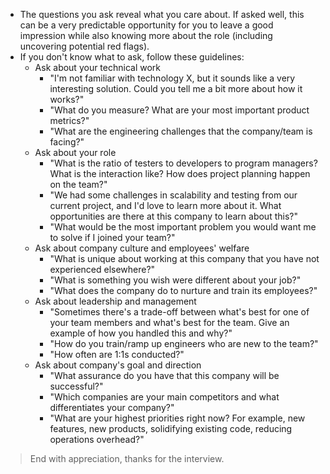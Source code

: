 - The questions you ask reveal what you care about. If asked well, this can be a very predictable opportunity for you to leave a good impression while also knowing more about the role (including uncovering potential red flags).
- If you don't know what to ask, follow these guidelines:
	- Ask about your technical work
		- "I'm not familiar with technology X, but it sounds like a very interesting solution. Could you tell me a bit more about how it works?"
		- "What do you measure? What are your most important product metrics?"
		- "What are the engineering challenges that the company/team is facing?"
	- Ask about your role
		- "What is the ratio of testers to developers to program managers? What is the interaction like? How does project planning happen on the team?"
		- "We had some challenges in scalability and testing from our current project, and I'd love to learn more about it. What opportunities are there at this company to learn about this?"
		- "What would be the most important problem you would want me to solve if I joined your team?"
	- Ask about company culture and employees' welfare
		- "What is unique about working at this company that you have not experienced elsewhere?"
		- "What is something you wish were different about your job?"
		- "What does the company do to nurture and train its employees?"
	- Ask about leadership and management
		- "Sometimes there's a trade-off between what's best for one of your team members and what's best for the team. Give an example of how you handled this and why?"
		- "How do you train/ramp up engineers who are new to the team?"
		- "How often are 1:1s conducted?"
	- Ask about company's goal and direction
		- "What assurance do you have that this company will be successful?"
		- "Which companies are your main competitors and what differentiates your company?"
		- "What are your highest priorities right now? For example, new features, new products, solidifying existing code, reducing operations overhead?"
> End with appreciation, thanks for the interview.